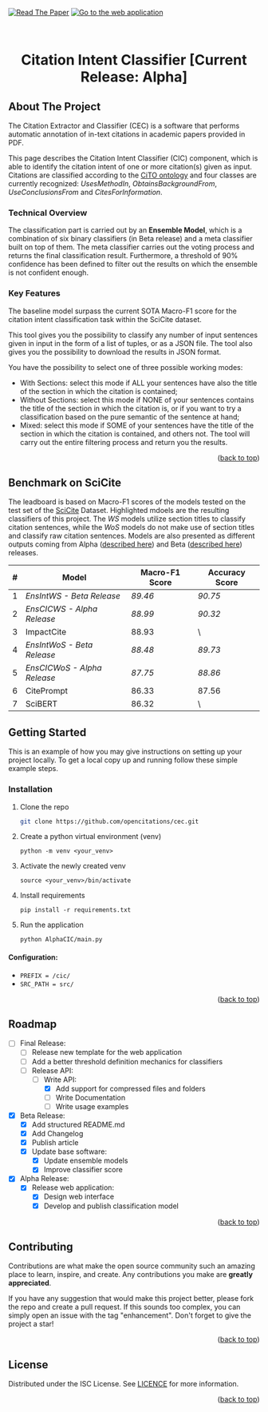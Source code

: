 <a id="readme-top"></a>

[![Read The Paper](https://img.shields.io/badge/Read_The_Paper-red?style=flat-square)](https://arxiv.org/abs/2407.13329) [![Go to the web application](https://img.shields.io/badge/Go%20to%20the%20web%20application-blue?style=flat-square)](http://137.204.64.4:81/cic/)




<br />
<div align="center">
  <h1 align="center">Citation Intent Classifier [Current Release: Alpha]</h1>
</div>

## About The Project

The Citation Extractor and Classifier (CEC) is a software that performs automatic annotation of in-text citations in academic papers provided in PDF. 

This page describes the Citation Intent Classifier (CIC) component, which is able to identify the citation intent of one or more citation(s) given as input.
Citations are classified according to the [CiTO ontology](https://sparontologies.github.io/cito/current/cito.html) and four classes are currently recognized: <i>UsesMethodIn</i>, <i>ObtainsBackgroundFrom</i>, <i>UseConclusionsFrom</i> and <i>CitesForInformation</i>.

### Technical Overview

The classification part is carried out by an <b>Ensemble Model</b>, which is a combination of six binary classifiers (in Beta release) and a meta classifier built on top of them.
The meta classifier carries out the voting process and returns the final classification result.
Furthermore, a threshold of 90% confidence has been defined to filter out the results on which the ensemble is not confident enough.

### Key Features
The baseline model surpass the current SOTA Macro-F1 score for the citation intent classification task within the SciCite dataset.

This tool gives you the possibility to classify any number of input sentences given in input in the form of a list of tuples, or as a JSON file. The tool also gives you the possibility to download the results in JSON format.

You have the possibility to select one of three possible working modes:

* With Sections: select this mode if ALL your sentences have also the title of the section in which the citation is contained;
* Without Sections: select this mode if NONE of your sentences contains the title of the section in which the citation is, or if you want to try a classification based on the pure semantic of the sentence at hand;
* Mixed: select this mode if SOME of your sentences have the title of the section in which the citation is contained, and others not. The tool will carry out the entire filtering process and return you the results.

<p align="right">(<a href="#readme-top">back to top</a>)</p>

## Benchmark on SciCite

The leadboard is based on Macro-F1 scores of the models tested on the test set of the [SciCite](https://paperswithcode.com/dataset/scicite) Dataset.
Highlighted mdoels are the resulting classifiers of this project. The *WS* models utilize section titles to classify citation sentences, while the *WoS* models do not make use of section titles and classify raw citation sentences. Models are also presented as different outputs coming from Alpha ([described here](https://arxiv.org/abs/2407.13329)) and Beta ([described here](10.5281/zenodo.11535143)) releases.

| #  | Model                       | Macro-F1 Score | Accuracy Score |
|----|-----------------------------|----------------|----------------|
| 1  | *EnsIntWS - Beta Release*   | *89.46*        | *90.75*        | 
| 2  | *EnsCICWS - Alpha Release*  | *88.99*        | *90.32*        |
| 3  | ImpactCite                  | 88.93          | \\             |
| 4  | *EnsIntWoS - Beta Release*  | *88.48*        | *89.73*        | 
| 5  | *EnsCICWoS - Alpha Release* | *87.75*        | *88.86*        |
| 6  | CitePrompt                  | 86.33          | 87.56          |
| 7  | SciBERT                     | 86.32          | \\             |


## Getting Started

This is an example of how you may give instructions on setting up your project locally.
To get a local copy up and running follow these simple example steps.

### Installation

1. Clone the repo
   ```sh
   git clone https://github.com/opencitations/cec.git
   ```
2. Create a python virtual environment (venv)
   ```
   python -m venv <your_venv>
   ```
3. Activate the newly created venv
   ```
   source <your_venv>/bin/activate
   ```
4. Install requirements
   ```
   pip install -r requirements.txt
   ```
5. Run the application
   ```
   python AlphaCIC/main.py
   ```

#### Configuration:
* `PREFIX = /cic/`
* `SRC_PATH = src/`

<p align="right">(<a href="#readme-top">back to top</a>)</p>


## Roadmap

- [ ] Final Release:
    - [ ] Release new template for the web application
    - [ ] Add a better threshold definition mechanics for classifiers
    - [ ] Release API:
        - [ ] Write API:
           - [x] Add support for compressed files and folders
           - [ ] Write Documentation 
           - [ ] Write usage examples

- [x] Beta Release:
    - [x] Add structured README.md
    - [x] Add Changelog
    - [x] Publish article
    - [x] Update base software:
        - [x] Update ensemble models
        - [x] Improve classifier score

- [x] Alpha Release:
    - [x] Release web application:
        - [x] Design web interface
        - [x] Develop and publish classification model

<p align="right">(<a href="#readme-top">back to top</a>)</p>


## Contributing

Contributions are what make the open source community such an amazing place to learn, inspire, and create. Any contributions you make are **greatly appreciated**.

If you have any suggestion that would make this project better, please fork the repo and create a pull request. If this sounds too complex, you can simply open an issue with the tag "enhancement".
Don't forget to give the project a star!

<p align="right">(<a href="#readme-top">back to top</a>)</p>


## License

Distributed under the ISC License. See [LICENCE](https://github.com/opencitations/cec/blob/main/LICENCE) for more information.

<p align="right">(<a href="#readme-top">back to top</a>)</p>
